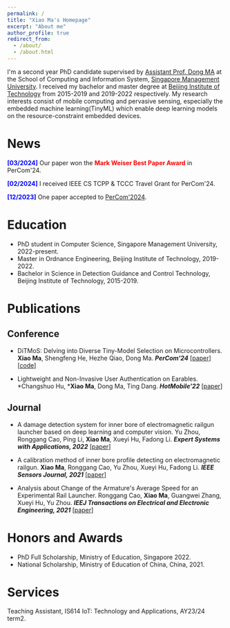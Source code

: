```yaml
---
permalink: /
title: "Xiao Ma's Homepage"
excerpt: "About me"
author_profile: true
redirect_from: 
  - /about/
  - /about.html
---
```


I'm a second year PhD candidate supervised by [Assistant Prof. Dong MA](https://www.dongma.info/) at the School of Computing and Information System, [Singapore Management University](https://www.smu.edu.sg/). I received my bachelor and master degree at [Beijing Institute of Technology](https://www.bit.edu.cn/) from 2015-2019 and 2019-2022 respectively. My research interests consist of mobile computing and pervasive sensing, especially the embedded machine learning(TinyML) which enable deep learning models on the resource-constraint embedded devices. 

News
======
**<font color=Blue>[03/2024]</font>** Our paper won the **<font color=Red>Mark Weiser Best Paper Award</font>** in PerCom'24.

**<font color=Blue>[02/2024]</font>** I received IEEE CS TCPP & TCCC Travel Grant for PerCom'24.

**<font color=Blue>[12/2023]</font>** One paper accepted to [PerCom'2024](https://www.percom.org/call-for-papers/).

Education
======
- PhD student in Computer Science, Singapore Management University, 2022-present.
- Master in Ordnance Engineering, Beijing Institute of Technology, 2019-2022.
- Bachelor in Science in Detection Guidance and Control Technology, Beijing Institute of Technology, 2015-2019.

Publications
======

Conference
------
- DiTMoS: Delving into Diverse Tiny-Model Selection on Microcontrollers.
  **Xiao Ma**, Shengfeng He, Hezhe Qiao, Dong Ma.
  _**PerCom'24**_
  [[paper]()][[code](https://github.com/TheMaXiao/DiTMoS)]

- Lightweight and Non-Invasive User Authentication on Earables.
  *Changshuo Hu, ***Xiao Ma**, Dong Ma, Ting Dang.
  _**HotMobile'22**_
  [[paper](https://dl.acm.org/doi/abs/10.1145/3572864.3580332)]

Journal
------
- A damage detection system for inner bore of electromagnetic railgun launcher based on deep learning and computer vision.
  Yu Zhou, Ronggang Cao, Ping Li, **Xiao Ma**, Xueyi Hu, Fadong Li.
  _**Expert Systems with Applications, 2022**_
  [[paper](https://www.sciencedirect.com/science/article/abs/pii/S0957417422007059)]

- A calibration method of inner bore profile detecting on electromagnetic railgun.
  **Xiao Ma**, Ronggang Cao, Yu Zhou, Xueyi Hu, Fadong Li.
  _**IEEE Sensors Journal, 2021**_
  [[paper](https://ieeexplore.ieee.org/abstract/document/9481084)]  

- Analysis about Change of the Armature's Average Speed for an Experimental Rail Launcher.
  Ronggang Cao, **Xiao Ma**, Guangwei Zhang, Xueyi Hu, Yu Zhou.
  _**IEEJ Transactions on Electrical and Electronic Engineering, 2021**_
  [[paper](https://onlinelibrary.wiley.com/doi/abs/10.1002/tee.23401)]

Honors and Awards
======
- PhD Full Scholarship, Ministry of Education, Singapore 2022.
- National Scholarship, Ministry of Education of China, China, 2021.

Services
======
Teaching Assistant, IS614 IoT: Technology and Applications, AY23/24 term2.

